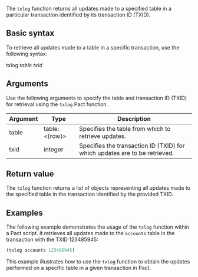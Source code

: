 The `txlog` function returns all updates made to a specified table in a particular transaction identified by its transaction ID (TXID).

## Basic syntax

To retrieve all updates made to a table in a specific transaction, use the following syntax:

txlog *table* *txid*

## Arguments

Use the following arguments to specify the table and transaction ID (TXID) for retrieval using the `txlog` Pact function.

| Argument | Type | Description |
| --- | --- | --- |
| table | table:<{row}> | Specifies the table from which to retrieve updates. |
| txid | integer | Specifies the transaction ID (TXID) for which updates are to be retrieved. |

## Return value

The `txlog` function returns a list of objects representing all updates made to the specified table in the transaction identified by the provided TXID.

## Examples

The following example demonstrates the usage of the `txlog` function within a Pact script. It retrieves all updates made to the `accounts` table in the transaction with the TXID 123485945:

```lisp
(txlog accounts 123485945)
```

This example illustrates how to use the `txlog` function to obtain the updates performed on a specific table in a given transaction in Pact.
